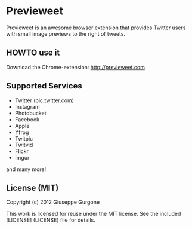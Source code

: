 # Previeweet

Previeweet is an awesome browser extension that provides Twitter users with small image previews to the right of tweets.

## HOWTO use it


Download the Chrome-extension: http://previeweet.com

## Supported Services

* Twitter (pic.twitter.com)
* Instagram
* Photobucket
* Facebook
* Apple
* Yfrog
* Twitpic
* Twitvid
* Flickr
* Imgur

and many more!

## License (MIT)

Copyright (c) 2012 Giuseppe Gurgone

This work is licensed for reuse under the MIT license.
See the included [LICENSE] (LICENSE) file for details.